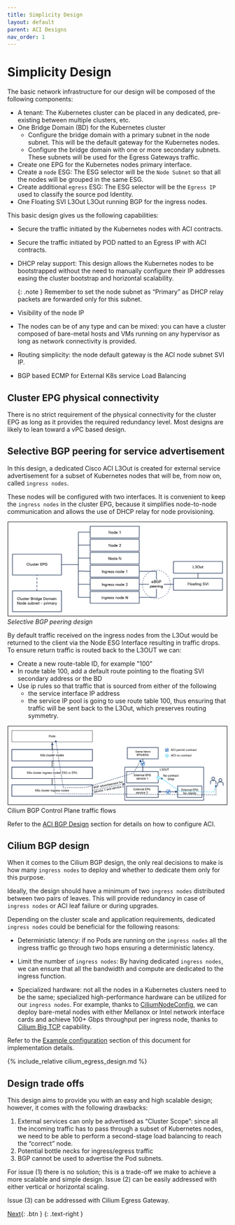 ```yaml
---
title: Simplicity Design
layout: default
parent: ACI Designs
nav_order: 1
---
```


# Simplicity Design

The basic network infrastructure for our design will be composed of the following components:

* A tenant: The Kubernetes cluster can be placed in any dedicated, pre-existing between multiple clusters, etc.
* One Bridge Domain (BD) for the Kubernetes cluster
  * Configure the bridge domain with a primary subnet in the node subnet. This will be the default gateway for the Kubernetes nodes.
  * Configure the bridge domain with one or more secondary subnets. These subnets will be used for the Egress Gateways traffic.
* Create one EPG for the Kubernetes nodes primary interface.
* Create a `node` ESG: The ESG selector will be the `Node Subnet` so that all the nodes will be grouped in the same ESG.
* Create additional `egress` ESG: The ESG selector will be the `Egress IP` used to classify the source pod Identity.
* One Floating SVI L3Out L3Out running BGP for the ingress nodes.

This basic design gives us the following capabilities:

* Secure the traffic initiated by the Kubernetes nodes with ACI contracts.
* Secure the traffic initiated by POD natted to an Egress IP with ACI contracts.
* DHCP relay support: This design allows the Kubernetes nodes to be bootstrapped without the need to manually configure their IP addresses easing the cluster bootstrap and horizontal scalability. 

    {: .note }
    Remember to set the node subnet as “Primary” as DHCP relay packets are forwarded only for this subnet.

* Visibility of the node IP
* The nodes can be of any type and can be mixed: you can have a cluster composed of bare-metal hosts and VMs running on any hypervisor as long as network connectivity is provided.

* Routing simplicity: the node default gateway is the ACI node subnet SVI IP.
* BGP based ECMP for External K8s service Load Balancing 

## Cluster EPG physical connectivity

There is no strict requirement of the physical connectivity for the cluster EPG as long as it provides the required redundancy level. Most designs are likely to lean toward a vPC based design.

## Selective BGP peering for service advertisement

In this design, a dedicated Cisco ACI L3Out is created for external service advertisement for a subset of Kubernetes nodes that will be, from now on, called `ingress nodes`.

These nodes will be configured with two interfaces. It is convenient to keep the `ingress nodes` in the cluster EPG, because it simplifies node-to-node communication and allows the use of DHCP relay for node provisioning.

![Selective BGP peering design](../images/selective-bgp.png)
*Selective BGP peering design*

By default traffic received on the ingress nodes from the L3Out would be returned to the client via the Node ESG Interface resulting in traffic drops.
To ensure return traffic is routed back to the L3OUT we can:

* Create a new route-table ID, for example "100"
* In route table 100, add a default route pointing to the floating SVI secondary address or the BD
* Use ip rules so that traffic that is sourced from either of the following
  * the service interface IP address
  * the service IP pool 
  is going to use route table 100, thus ensuring that traffic will be sent back to the L3Out, which preserves routing symmetry.

![alt text](../images/BGP-Control-Plane-flow.png)
Cilium BGP Control Plane traffic flows

Refer to the [ACI BGP Design](/cilium-dc-design/docs/aci/aci_bgp_design/) section for details on how to configure ACI.

## Cilium BGP design

When it comes to the Cilium BGP design, the only real decisions to make is how many `ingress nodes` to deploy and whether to dedicate them only for this purpose.

Ideally, the design should have a minimum of two `ingress nodes` distributed between two pairs of leaves. This will provide redundancy in case of `ingress nodes` or ACI leaf failure or during upgrades.

Depending on the cluster scale and application requirements, dedicated `ingress nodes` could be beneficial for the following reasons:

* Deterministic latency: if no Pods are running on the `ingress nodes` all the ingress traffic go through two hops ensuring a deterministic latency.
* Limit the number of `ingress nodes`: By having dedicated `ingress nodes`, we can ensure that all the bandwidth and compute are dedicated to the ingress function.

* Specialized hardware: not all the nodes in a Kubernetes clusters need to be the same; specialized high-performance hardware can be utilized for our `ingress nodes`. For example, thanks to [CiliumNodeConfig](https://docs.cilium.io/en/latest/configuration/per-node-config/#per-node-configuration), we can deploy bare-metal nodes with either Mellanox or Intel network interface cards and achieve 100+ Gbps throughput per ingress node, thanks to [Cilium Big TCP](https://docs.cilium.io/en/stable/operations/performance/tuning/#ipv4-big-tcp) capability.

Refer to the [Example configuration](../examples/examples/) section of this document for implementation details.

{% include_relative cilium_egress_design.md %}

## Design trade offs

This design aims to provide you with an easy and high scalable design; however, it comes with the following drawbacks:

1. External services can only be advertised as “Cluster Scope”: since all the incoming traffic has to pass through a subset of Kubernetes nodes, we need to be able to perform a second-stage load balancing to reach the “correct” node.
2. Potential bottle necks for ingress/egress traffic
3. BGP cannot be used to advertise the Pod subnets.

For issue (1) there is no solution; this is a trade-off we make to achieve a more scalable and simple design. Issue (2) can be easily addressed with either vertical or horizontal scaling.

Issue (3) can be addressed with Cilium Egress Gateway.

[Next](/cilium-dc-design/docs/aci/advanced_design/){: .btn }
{: .text-right }